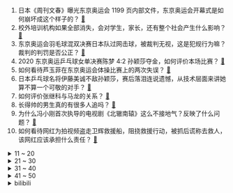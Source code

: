 1. 日本《周刊文春》曝光东京奥运会 1199 页内部文件，东京奥运会开幕式是如何崩坏成这个样子的？ [:link:](https://www.zhihu.com/question/475755259)
2. 校外培训机构如果全部消失，会对学生，家长，还有整个社会产生什么影响？ [:link:](https://www.zhihu.com/question/385950125)
3. 东京奥运会羽毛球混双决赛日本队过网击球，被裁判无视，这是犯规行为嘛？裁判的判罚是否公正？ [:link:](https://www.zhihu.com/question/475764294)
4. 2020 东京奥运乒乓球女单决赛陈梦 4:2 孙颖莎夺金，如何评价本场比赛？ [:link:](https://www.zhihu.com/question/475904630)
5. 如何看待芦玉菲在东京奥运会体操比赛上的两次失误？ [:link:](https://www.zhihu.com/question/475410982)
6. 日本乒乓球名将伊藤美诚不敌孙颖莎，赛后落泪连说遗憾，从技术层面来讲她算不算一个可敬的对手？ [:link:](https://www.zhihu.com/question/475817128)
7. 如何评价张继科与马龙的关系？ [:link:](https://www.zhihu.com/question/52471002)
8. 长得帅的男生真的有很多人追吗？ [:link:](https://www.zhihu.com/question/466307046)
9. 为什么冯小刚首次执导的电视剧《北辙南辕》这么不接地气？反映了什么问题？ [:link:](https://www.zhihu.com/question/472154766)
10. 如何看待网红为拍视频盗走卫辉救援船，阻挠救援行动，被抓后谎称去救人，该网红应该承担什么责任？ [:link:](https://www.zhihu.com/question/475789969)
<details>
<summary>11 ~ 20</summary>

11. 如何看待华为 P50 系列不搭载 5G 技术，只提供 4G 版本？你觉得值得入手吗？ [:link:](https://www.zhihu.com/question/475912010)
12. 如何看待 7 月 27 日网易《我的世界》与《迷你世界》侵权案终审提起诉讼赔偿 5000 万元？ [:link:](https://www.zhihu.com/question/475525004)
13. 本届奥运会中国队6天11次破奥运纪录，你有什么想说的？ [:link:](https://www.zhihu.com/question/475898680)
14. 2020 东京奥运乒乓球男单半决赛马龙 4:3 险胜奥恰洛夫，如何评价本场比赛？ [:link:](https://www.zhihu.com/question/475842893)
15. 如何评价 2020 东京奥运会羽毛球男单 1/8 决赛谌龙 2:1 逆转晋级？ [:link:](https://www.zhihu.com/question/475908486)
16. 如何评价 7 月 29 日发布的华为 P50 系列手机？有何亮点和槽点？ [:link:](https://www.zhihu.com/question/475896893)
17. 为什么蛇要把腿进化掉，用肚子行走？ [:link:](https://www.zhihu.com/question/457795798)
18. 面试的公司问我要银行、社保公积金流水，请问正常合理吗? [:link:](https://www.zhihu.com/question/459781338)
19. 为什么中国没有出现遍地的 Kebab（土耳其烤肉）？ [:link:](https://www.zhihu.com/question/33937466)
20. 2021 LPL 夏季赛 LNG 1:2 TES，如何评价这场比赛？ [:link:](https://www.zhihu.com/question/475882815)
</details>
<details>
<summary>21 ~ 30</summary>

21. 如何评价 7 月 29 日华为发布的首款儿童教育产品小精灵学习智慧屏？2699 元起值得买吗？ [:link:](https://www.zhihu.com/question/475910319)
22. 张哲瀚这个“女友”事件，最终走向会是什么？ [:link:](https://www.zhihu.com/question/474948298)
23. 为啥奥运会射击只有十米？ [:link:](https://www.zhihu.com/question/474592113)
24. 这一次河南这么多泡水车，车主会怎样处理？二手车会流向哪里？ [:link:](https://www.zhihu.com/question/474074391)
25. 我母乳多，邻居大妈让我一起喂她家的小孩，应该吗？ [:link:](https://www.zhihu.com/question/471842469)
26. 《我在他乡挺好的》乔乔为什么没有存款？税后一万在一线城市是什么水平？真的存不下钱吗？ [:link:](https://www.zhihu.com/question/475247793)
27. 游戏《原神》里的天空之脊为什么是神？ [:link:](https://www.zhihu.com/question/473140056)
28. 如何看待官宣 PS5 全球出货突破 1000 万，成为最快破千万的 PS 游戏机？ [:link:](https://www.zhihu.com/question/475663535)
29. 如何看待上汽大众 2021 年校招疑似欺骗学生的行为？实际情况如何？ [:link:](https://www.zhihu.com/question/475576085)
30. 父母给正读高三的妹妹一个星期一百元生活费，还觉得妹妹非常虚荣怎么办? [:link:](https://www.zhihu.com/question/421152141)
</details>
<details>
<summary>31 ~ 40</summary>

31. 为什么空气中N元素这么多，但没有一个动物进化到可以利用空气中的氮气合成氨基酸呢？ [:link:](https://www.zhihu.com/question/454756159)
32. 如何看待张文宏深夜发文：不打疫苗感染的人会更多？还透露哪些问题？ [:link:](https://www.zhihu.com/question/475729775)
33. 如何看待苹果「嘿 siri ，奥运金牌」语音播报会跳过中国的金牌播报？ [:link:](https://www.zhihu.com/question/475550484)
34. 如何看奥运会印度体操裁判 Deepak Kabra 曾说「不能让中国拿走所有金牌」？这样的裁判合规吗？ [:link:](https://www.zhihu.com/question/475696213)
35. 如何看待「武汉将凭房票买房」？会给行业带来哪些改变？ [:link:](https://www.zhihu.com/question/475766858)
36. 你们微信置顶句子是什么？ [:link:](https://www.zhihu.com/question/353636992)
37. 如何看待部分外媒在报道奥运新闻时，疑似丑化中国运动员的行为？ [:link:](https://www.zhihu.com/question/474786161)
38. 南京公布病例分布图及病例轨迹图，有哪些信息值得关注？ [:link:](https://www.zhihu.com/question/475763693)
39. 财务造假怎样核查？ [:link:](https://www.zhihu.com/question/435611597)
40. 有什么青梅竹马类型的小说推荐？ [:link:](https://www.zhihu.com/question/266632758)
</details>
<details>
<summary>41 ~ 50</summary>

41. 如何评价 7 月 28 日晚间发布的 OPPO Reno6 Pro+ 名侦探柯南限定版？你会买吗？ [:link:](https://www.zhihu.com/question/475526069)
42. 有什么优秀的彩虹屁吗？ [:link:](https://www.zhihu.com/question/313455842)
43. 如何评价《致命女人》第二季第十集（大结局）？ [:link:](https://www.zhihu.com/question/475822047)
44. 如何评价 7 月 29 日华为发布智慧屏 V 75 Super？ 有哪些亮点和不足？ [:link:](https://www.zhihu.com/question/475908841)
45. essay怎么写才能更高效，短时间完成高质量的技巧？ [:link:](https://www.zhihu.com/question/463875721)
46. 对于生活品质不低的女朋友该送什么礼物？ [:link:](https://www.zhihu.com/question/29046092)
47. 如何评价《赛尔号》精灵「谱尼」？ [:link:](https://www.zhihu.com/question/310626943)
48. 高三了，因为换了一个新班级，又想好好学习，朋友关系应该怎么处理？ [:link:](https://www.zhihu.com/question/475597633)
49. 《明日方舟》陈的异格设定真的不合理吗？ [:link:](https://www.zhihu.com/question/475462352)
50. 东京奥运会期间有哪些沙雕朋友圈文案和表情包？ [:link:](https://www.zhihu.com/question/475020203)
</details><details>
<summary>bilibili</summary>

1. 2021年7月29日，分享一首歌。 [:link:](//www.bilibili.com/video/BV1Y64y1x77D)
2. 黑哨、误判、睁眼瞎？ 我从来没见过如此公正的奥运会！ [:link:](//www.bilibili.com/video/BV1v64y1x7fL)
3. 你那是想看奥运会吗？我都不好意思点破你！ [:link:](//www.bilibili.com/video/BV15o4y1Q7HF)
4. 心痛！李云龙冲冠一怒为和尚报仇！《亮剑》P6 [:link:](//www.bilibili.com/video/BV1Z64y1q7EB)
5. 黄皮外星人，中国区总代理 [:link:](//www.bilibili.com/video/BV12X4y1c7AD)
6. 上单就是跪着赢游戏的？ [:link:](//www.bilibili.com/video/BV1Hb4y1r7Rv)
7. 【龚俊】工作日vlog2.0 [:link:](//www.bilibili.com/video/BV1YM4y1T7qD)
8. “什么时候我们的运动员需要对拿不了金开始愧对？” [:link:](//www.bilibili.com/video/BV1Xv411E7qr)
9. 这么会有这么可爱的奥运冠军！我直呼可爱女鹅！ | 张家齐 [:link:](//www.bilibili.com/video/BV1p64y167mr)
10. 森林冰火人/meme[Machine Gun] [:link:](//www.bilibili.com/video/BV1b44y117Gz)
<details>
<summary>11 ~ 20</summary>

11. 《 B 界 西 游 不 同 等 级 现 状》 [:link:](//www.bilibili.com/video/BV1q54y1J7tT)
12. 诈骗犯装晕三天被饭香醒【阅片无数Ⅱ 12】 [:link:](//www.bilibili.com/video/BV1f64y1q7gg)
13. 匪 帮 说 唱 [:link:](//www.bilibili.com/video/BV1Cv411E7cw)
14. 我虽然一只脚飞了但我是冠军 [:link:](//www.bilibili.com/video/BV1Gq4y1p7VQ)
15. 福原爱离婚后首出镜，担任奥运解说员，为中国加油遭日本网友吐槽 [:link:](//www.bilibili.com/video/BV1ML411n7cC)
16. 【INTO1-刘彰】Chills - 拨开乌云的一缕阳光 歌词vlog第二期 [:link:](//www.bilibili.com/video/BV1X64y1q7Z7)
17. 世界上最好吃的炸鸡翅，帅小伙尝试制作，太好吃了吧！ [:link:](//www.bilibili.com/video/BV1ZL411J7zf)
18. 【何同学】我毕业了！！ [:link:](//www.bilibili.com/video/BV1764y167Lp)
19. 当你写了一个BUG但是他刚好可以运行 [:link:](//www.bilibili.com/video/BV1MU4y1H77j)
20. 老娘的钱，你骗不走 [:link:](//www.bilibili.com/video/BV1i341167vE)
</details>
<details>
<summary>21 ~ 30</summary>

21. 【花玲】可莉生日信件 [:link:](//www.bilibili.com/video/BV1Sv411E7uX)
22. 日本记者问如何备战伊藤美诚？陈梦：等她进了决赛再说 [:link:](//www.bilibili.com/video/BV1Uv411E7h6)
23. 【猛男舞团】第一次读评论丨跳舞真的能减肥吗？ [:link:](//www.bilibili.com/video/BV1s54y1J7LN)
24. 失败500次，终于通关了这款病丧级海绵宝宝游戏！ [:link:](//www.bilibili.com/video/BV1ev411E7JM)
25. 我只用了一分钟，就让你们昏昏欲睡 [:link:](//www.bilibili.com/video/BV1B64y1x7Me)
26. 玩辅助总是赢不了很无力？那你不妨试试他！ [:link:](//www.bilibili.com/video/BV1Mg41177vb)
27. 和梅小姐的婚后生活 [:link:](//www.bilibili.com/video/BV14g41177J7)
28. 99%减伤！上单受虐狂：金刚不坏童子功！【有点骚东西】 [:link:](//www.bilibili.com/video/BV1Jb4y1r7gM)
29. 破了世界纪录、拿了60块金牌！却被全民网暴13年！【史上最惨英雄】刘翔奥运传奇(下) [:link:](//www.bilibili.com/video/BV1t64y167yf)
30. 【川普】Viva la Vida - 生命不息，皇朝不已 [:link:](//www.bilibili.com/video/BV1ff4y157C1)
</details>
<details>
<summary>31 ~ 40</summary>

31. 【张继科】国乒加油 [:link:](//www.bilibili.com/video/BV1wf4y1L76j)
32. 妙龄少女竟手工制出长达5米的“龙筋”？这神奇的口感…… [:link:](//www.bilibili.com/video/BV1b54y1J7Ja)
33. 三句话，进球18个 [:link:](//www.bilibili.com/video/BV1kf4y157Hi)
34. 韩国原冬奥会冠军林孝俊已加入中国国籍，归化中国代表中国参赛 [:link:](//www.bilibili.com/video/BV1cf4y1L7Md)
35. “能帮忙买几包辣条吗？我们不敢去…” [:link:](//www.bilibili.com/video/BV1bM4y1T78a)
36. 【红楼梦】ring ring ring [:link:](//www.bilibili.com/video/BV13w411R75s)
37. 稻妻才开几天，外网属实是把璃月当家回了。 [:link:](//www.bilibili.com/video/BV1Aq4y1p7QF)
38. 灰太狼：谁能接我世界第一斩击！沸羊羊：我来！ [:link:](//www.bilibili.com/video/BV1Ao4y1S7kF)
39. 这是我四天没更新的理由 [:link:](//www.bilibili.com/video/BV1EU4y1H7Gf)
40. 在英国点光烧烤店所有的炸串要多少钱 [:link:](//www.bilibili.com/video/BV1h64y1x7m7)
</details>
<details>
<summary>41 ~ 50</summary>

41. 耳机党福利！脆皮烤五花肉，一口汁水四溢。 [:link:](//www.bilibili.com/video/BV1ky4y1j7rx)
42. 德国军人如何抢劫政府？【硬核狠人04】 [:link:](//www.bilibili.com/video/BV1a3411677R)
43. 我的天！这居然是02的女孩子，你们练花滑的怕不是都是仙女吧！！【陈虹伊|花样滑冰】 [:link:](//www.bilibili.com/video/BV1Jw411R7mM)
44. 你 真 敢 开 枪 啊 ？ [:link:](//www.bilibili.com/video/BV17w411R7Eb)
45. 360度失败镜头花絮！【微距世界】 [:link:](//www.bilibili.com/video/BV1s64y167mS)
46. 东 京 奥 运 会 [:link:](//www.bilibili.com/video/BV1Q64y1q7sj)
47. 【原神】可莉：今天俺生日嗷，你乖乖把材料交出来。龙王：？可古岩龙蜥在隔壁啊！！！ [:link:](//www.bilibili.com/video/BV1mq4y1X7M8)
48. （ 无 名 英 雄 ） [:link:](//www.bilibili.com/video/BV1bv411n7yN)
49. OMG……这难道就是冰上的仙女吗……【本田真凜】【花样滑冰】 [:link:](//www.bilibili.com/video/BV1Yo4y1Q71P)
50. 马龙、许昕早年小品《最 后 谁 赢 了》 [:link:](//www.bilibili.com/video/BV19g411j7s5)
</details>
<details>
<summary>51 ~ 60</summary>

51. 【跨时代混剪】“各位观众,中国代表团登场了!” [:link:](//www.bilibili.com/video/BV1jg41177R2)
52. 童年火遍全国的罪恶都市 最后的结局究竟是什么？ [:link:](//www.bilibili.com/video/BV1xq4y1X7z6)
53. 《青莲司空震》任何无法击垮我们的，只会令我们更加强大！！！ [:link:](//www.bilibili.com/video/BV1aw411R79c)
54. 【大魏厂牌】孟德新说唱 [:link:](//www.bilibili.com/video/BV1yy4y1j7cZ)
55. 【抽奖】80w粉丝大福利：送你台2W元的游戏主机和雷蛇全家桶！ [:link:](//www.bilibili.com/video/BV1By4y1j73y)
56. 假扮成理发师，给熊孩子剪头发，差点给我笑死... [:link:](//www.bilibili.com/video/BV1tb4y1r7Wv)
57. 卧槽啊啊啊！你可以永远相信游泳队的颜值！这该死的荷尔蒙气息！ [:link:](//www.bilibili.com/video/BV1HQ4y1f7ju)
58. 葫芦娃：我白嫖怎么了！ [:link:](//www.bilibili.com/video/BV1N64y1B7kJ)
59. 温酒斩华佗 [:link:](//www.bilibili.com/video/BV1vq4y1H7s9)
60. 【精灵射箭手】这是从迪士尼逃出来参加奥运会的吗？ [:link:](//www.bilibili.com/video/BV1N54y177DJ)
</details>
<details>
<summary>61 ~ 70</summary>

61. 用1000只狐狸播放bad apple！ [:link:](//www.bilibili.com/video/BV1uo4y1S7mE)
62. 有没有发现奥运没有俄罗斯运动队？ [:link:](//www.bilibili.com/video/BV1Nb4y1r7BL)
63. 【JUMP】下雨天点外卖怪消费者，有病吗？ [:link:](//www.bilibili.com/video/BV1UL411J7i2)
64. 慈善不分大小，略尽绵力，一方有难，八方支援、河南加油 [:link:](//www.bilibili.com/video/BV1VL411n7FD)
65. 巨无霸象拔蚌，迄今为止吃过最好吃的刺身，让我无法自拔 [:link:](//www.bilibili.com/video/BV1GU4y1H7Ko)
66. 够了！这样决斗也是很公平的吧！ [:link:](//www.bilibili.com/video/BV1Rb4y167rj)
67. 伊藤美诚一顿比划 孙颖莎：就这？ [:link:](//www.bilibili.com/video/BV1GL411n7iE)
68. 【鬼谷说】 心脏与血液（其一）：天演之道 变化万千 [:link:](//www.bilibili.com/video/BV1HM4y1N7fq)
69. 原来，这就是‘垄断’... [:link:](//www.bilibili.com/video/BV1364y1B7j2)
70. 【原神学院】请各位上学的时候穿的至少像个人 [:link:](//www.bilibili.com/video/BV1mf4y157LZ)
</details>
<details>
<summary>71 ~ 80</summary>

71. 一次看到爽，合集第三弹来了！ [:link:](//www.bilibili.com/video/BV1ML411n7fZ)
72. 我想和喷子杠精握手言和！我理解你们！ [:link:](//www.bilibili.com/video/BV12L411J7y2)
73. 我第一次体会到了濒临死亡的感觉…… [:link:](//www.bilibili.com/video/BV1d44y1y7s8)
74. 10个设计小妙招，人人都可能用到 [:link:](//www.bilibili.com/video/BV1B54y1J7Ax)
75. 当我的世界拥有「物理引擎」!! [:link:](//www.bilibili.com/video/BV1GM4y1N7dp)
76. 【LPL夏季赛】7月27日 TES vs IG [:link:](//www.bilibili.com/video/BV1Xg411j7rp)
77. 十年前的偷星九月天！到底讲了什么故事？上 [:link:](//www.bilibili.com/video/BV1z64y1x7SV)
78. 当今画质最好的沙雕游戏 [:link:](//www.bilibili.com/video/BV1Wb4y1r7xJ)
79. 黑人在唐人街歧视辱骂亚裔 话音未落就被...... [:link:](//www.bilibili.com/video/BV1Mb4y1r7Mj)
80. 逸语道破：中国给美国开出了两份史无前例的“清单”，“睡王，时代变了！” [:link:](//www.bilibili.com/video/BV1VP4y1t77C)
</details>
<details>
<summary>81 ~ 90</summary>

81. 差点忘了自己是日本人[滑稽][doge] [:link:](//www.bilibili.com/video/BV1P64y1B7XG)
82. 白天上山养猪，晚上和猫睡一起互相取暖的女孩 [:link:](//www.bilibili.com/video/BV1Kq4y1p7pC)
83. 刘国梁吐槽张继科名场面：夺冠就当众撕衣服，害的我挨批评！哈哈哈哈 [:link:](//www.bilibili.com/video/BV1cM4y1N7sk)
84. 当你的眼睛「内置了黑洞！」吸爆一切生物和玩家？？！ [:link:](//www.bilibili.com/video/BV1Aq4y1p7Vx)
85. 《崩坏3》全新S级角色「粉色妖精小姐♪」预告 [:link:](//www.bilibili.com/video/BV1Nw411R7bU)
86. 中国人真的好温柔呀，连打个乒乓球都可以给你感动到 [:link:](//www.bilibili.com/video/BV1Bq4y1H7uj)
87. 奥运冠军竟遭网暴…请善待中国奥运健儿！ [:link:](//www.bilibili.com/video/BV1zo4y1Q7bW)
88. 我的世界，但是你可以自定义任何武器！ [:link:](//www.bilibili.com/video/BV1A44y117eX)
89. 鸿星尔克的爆红，让谁心里不爽了？ [:link:](//www.bilibili.com/video/BV1sL411p74K)
90. 【暴走大事件第八季】13 声援奥运健儿王尼玛怒怼键盘侠，暴走家族新整活演绎直播乱象（红） [:link:](//www.bilibili.com/video/BV1ov411E7Uu)
</details>
<details>
<summary>91 ~ 100</summary>

91. 【低调奢华】这个牌子可太适合穿去宴会了～ [:link:](//www.bilibili.com/video/BV1tq4y1X7ka)
92. 姑娘们好棒！中国女子水球队击败日本 日本选手比赛中动作太野蛮 [:link:](//www.bilibili.com/video/BV1R64y1q7h2)
93. 反转了，虽然一脚踏出去，但是14.7分实至名归！ [:link:](//www.bilibili.com/video/BV1UL411J77R)
94. 【半佛】互联网黑暗森林 [:link:](//www.bilibili.com/video/BV16341167Un)
95. 【让学】万字解析让子弹飞鸿门宴的黑暗迷局！让学论文：关于“匪”的哲学问题 [:link:](//www.bilibili.com/video/BV1Zf4y157E6)
96. 姜冉馨没和奥运吉祥物合影，因为要花5000日元...... [:link:](//www.bilibili.com/video/BV1VQ4y1f7BV)
97. 台风天前去山姆超市囤货，和同桌美少女交换了巧克力千层。美食探店/无广试吃员 [:link:](//www.bilibili.com/video/BV1754y1J7tF)
98. 美国最强总统，世界霸主奠基人：罗斯福（中）【历史调研室23】 [:link:](//www.bilibili.com/video/BV14Q4y1f7f2)
99. 稻 妻 P V 录 制 事 故 [:link:](//www.bilibili.com/video/BV1654y1J7JD)
100. 我终于向广州第一名菜下手了！这是高质量人类做的高质量猪手 [:link:](//www.bilibili.com/video/BV1pM4y1N7qe)
</details></details>